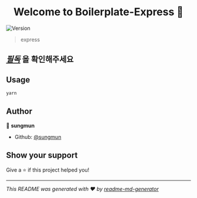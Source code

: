 <h1 align="center">Welcome to Boilerplate-Express 👋</h1>
<p>
  <img alt="Version" src="https://img.shields.io/badge/version-1.0.0-blue.svg?cacheSeconds=2592000" />
</p>

> express

## **_[필독](https://github.com/sungmun/boilerplate-express/wiki)_** 을 확인해주세요

## Usage

```sh
yarn
```

## Author

👤 **sungmun**

- Github: [@sungmun](https://github.com/sungmun)

## Show your support

Give a ⭐️ if this project helped you!

---

_This README was generated with ❤️ by [readme-md-generator](https://github.com/kefranabg/readme-md-generator)_
